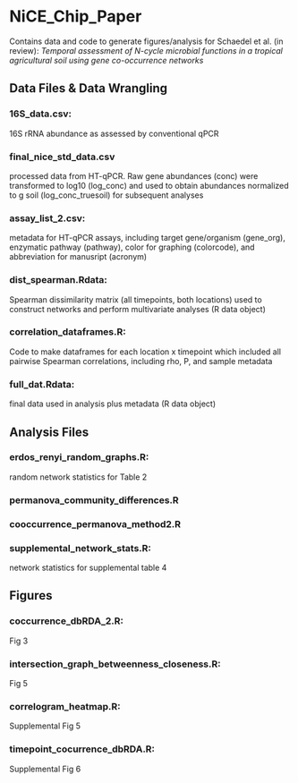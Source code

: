 # NiCE_Chip_Paper
Contains data and code to generate figures/analysis for Schaedel et al. (in review): <i> Temporal assessment of N-cycle microbial functions in a tropical agricultural soil using gene co-occurrence networks </i>

## Data Files & Data Wrangling

### 16S_data.csv: 
16S rRNA abundance as assessed by conventional qPCR

### final_nice_std_data.csv
processed data from HT-qPCR. Raw gene abundances (conc) were transformed to log10 (log_conc) and used to obtain abundances normalized to g soil (log_conc_truesoil) for subsequent analyses

### assay_list_2.csv: 
metadata for HT-qPCR assays, including target gene/organism (gene_org), enzymatic pathway (pathway), color for graphing (colorcode), and abbreviation for manusript (acronym)

### dist_spearman.Rdata:
Spearman dissimilarity matrix (all timepoints, both locations) used to construct networks and perform multivariate analyses (R data object)

### correlation_dataframes.R:
Code to make dataframes for each location x timepoint which included all pairwise Spearman correlations, including rho, P, and sample metadata 

### full_dat.Rdata:
final data used in analysis plus metadata (R data object)

## Analysis Files

### erdos_renyi_random_graphs.R:
random network statistics for Table 2

### permanova_community_differences.R

### cooccurrence_permanova_method2.R

### supplemental_network_stats.R:
network statistics for supplemental table 4

## Figures

### coccurrence_dbRDA_2.R:
Fig 3

### intersection_graph_betweenness_closeness.R:
Fig 5

### correlogram_heatmap.R:
Supplemental Fig 5

### timepoint_cocurrence_dbRDA.R:
Supplemental Fig 6


